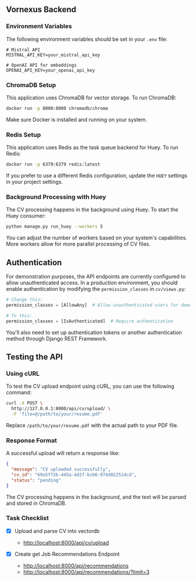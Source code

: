 ## Vornexus Backend

### Environment Variables

The following environment variables should be set in your `.env` file:

```
# Mistral API
MISTRAL_API_KEY=your_mistral_api_key

# OpenAI API for embeddings
OPENAI_API_KEY=your_openai_api_key
```

### ChromaDB Setup

This application uses ChromaDB for vector storage. To run ChromaDB:

```bash
docker run -p 8000:8000 chromadb/chroma
```

Make sure Docker is installed and running on your system.

### Redis Setup

This application uses Redis as the task queue backend for Huey. To run Redis:

```bash
docker run -p 6379:6379 redis:latest
```

If you prefer to use a different Redis configuration, update the `HUEY` settings in your project settings.

### Background Processing with Huey

The CV processing happens in the background using Huey. To start the Huey consumer:

```bash
python manage.py run_huey --workers 5
```

You can adjust the number of workers based on your system's capabilities. More workers allow for more parallel processing of CV files.

## Authentication

For demonstration purposes, the API endpoints are currently configured to allow unauthenticated access. In a production environment, you should enable authentication by modifying the `permission_classes` in `cv/views.py`:

```python
# Change this:
permission_classes = [AllowAny]  # Allow unauthenticated users for demo

# To this:
permission_classes = [IsAuthenticated]  # Require authentication
```

You'll also need to set up authentication tokens or another authentication method through Django REST Framework.

## Testing the API

### Using cURL

To test the CV upload endpoint using cURL, you can use the following command:

```bash
curl -X POST \
  http://127.0.0.1:8000/api/cv/upload/ \
  -F 'file=@/path/to/your/resume.pdf'
```

Replace `/path/to/your/resume.pdf` with the actual path to your PDF file.

### Response Format

A successful upload will return a response like:

```json
{
  "message": "CV uploaded successfully",
  "cv_id": "69a5f72b-445a-4d2f-bcb6-974d022514cd",
  "status": "pending"
}
```

The CV processing happens in the background, and the text will be parsed and stored in ChromaDB.

### Task Checklist

- [x] Upload and parse CV into vectordb

  - [http://localhost:8000/api/cv/upload](http://localhost:8000/api/cv/upload)

- [x] Create get Job Recommendations Endpoint
  - [http://localhost:8000/api/recommendations](http://localhost:8000/api/recommendations)
  - [http://localhost:8000/api/recommendations/?limit=3](http://localhost:8000/api/recommendations/?limit=3)
